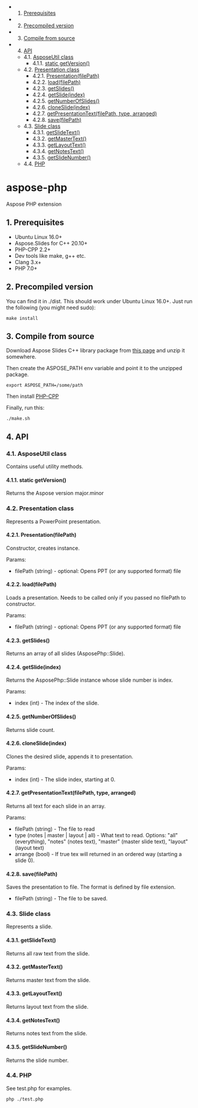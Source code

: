 <!-- vscode-markdown-toc -->
* 1. [Prerequisites](#prerequisites)
* 2. [Precompiled version](#precompiled-version)
* 3. [Compile from source](#compile-from-source)
* 4. [API](#api)
    * 4.1. [AsposeUtil class](#asposeutil-class)
        * 4.1.1. [static getVersion()](#static-getversion())
    * 4.2. [Presentation class](#presentation-class)
        * 4.2.1. [Presentation(filePath)](#presentation(filepath))
        * 4.2.2. [load(filePath)](#load(filepath))
        * 4.2.3. [getSlides()](#getslides())
        * 4.2.4. [getSlide(index)](#getslide(index))
        * 4.2.5. [getNumberOfSlides()](#getnumberofslides())
        * 4.2.6. [cloneSlide(index)](#cloneslide(index))
        * 4.2.7. [getPresentationText(filePath, type, arranged)](#getpresentationtext(filepath,-type,-arranged))
        * 4.2.8. [save(filePath)](#save(filepath))
    * 4.3. [Slide class](#slide-class)
        * 4.3.1. [getSlideText()](#getslidetext())
        * 4.3.2. [getMasterText()](#getmastertext())
        * 4.3.3. [getLayoutText()](#getlayouttext())
        * 4.3.4. [getNotesText()](#getnotestext())
        * 4.3.5. [getSlideNumber()](#getslidenumber())
    * 4.4. [PHP](#php)

<!-- vscode-markdown-toc-config
	numbering=true
	autoSave=true
	/vscode-markdown-toc-config -->
<!-- /vscode-markdown-toc -->
# aspose-php
Aspose PHP extension




##  1. <a name='prerequisites'></a>Prerequisites

* Ubuntu Linux 16.0+
* Aspose.Slides for C++ 20.10+
* PHP-CPP 2.2+
* Dev tools like make, g++ etc.
* Clang 3.x+
* PHP 7.0+

##  2. <a name='precompiled-version'></a>Precompiled version

You can find it in ./dist. This should work under Ubuntu Linux 16.0+. Just run the following (you might need sudo):

```
make install
```
##  3. <a name='compile-from-source'></a>Compile from source

Download Aspose Slides C++ library package from [this page](https://products.aspose.com/slides/cpp) and unzip it somewhere.

Then create the ASPOSE_PATH env variable and point it to the unzipped package.

```
export ASPOSE_PATH=/some/path
```

Then install [PHP-CPP](https://www.php-cpp.com/)

Finally, run this:

```
./make.sh
```

##  4. <a name='api'></a>API

###  4.1. <a name='asposeutil-class'></a>AsposeUtil class

Contains useful utility methods.

####  4.1.1. <a name='static-getversion()'></a>static getVersion()

Returns the Aspose version major.minor

###  4.2. <a name='presentation-class'></a>Presentation class

Represents a PowerPoint presentation.

####  4.2.1. <a name='presentation(filepath)'></a>Presentation(filePath)

Constructor, creates instance.

Params:

* filePath (string) - optional: Opens PPT (or any supported format) file

####  4.2.2. <a name='load(filepath)'></a>load(filePath)

Loads a presentation. Needs to be called only if you passed no filePath to constructor.

Params:

* filePath (string) - optional: Opens PPT (or any supported format) file


####  4.2.3. <a name='getslides()'></a>getSlides()

Returns an array of all slides (AsposePhp::Slide).

####  4.2.4. <a name='getslide(index)'></a>getSlide(index)

Returns the AsposePhp::Slide instance whose slide number is index.

Params:

* index (int) - The index of the slide.

####  4.2.5. <a name='getnumberofslides()'></a>getNumberOfSlides()

Returns slide count.

####  4.2.6. <a name='cloneslide(index)'></a>cloneSlide(index)

Clones the desired slide, appends it to presentation.

Params:

* index (int) - The slide index, starting at 0.

####  4.2.7. <a name='getpresentationtext(filepath,-type,-arranged)'></a>getPresentationText(filePath, type, arranged) 

Returns all text for each slide in an array.

Params:

* filePath (string) - The file to read
* type (notes | master | layout | all) - What text to read. Options: "all" (everything), "notes" (notes text), "master" (master slide text), "layout" (layout text)
* arrange (bool) - If true tex will returned in an ordered way (starting a slide 0).


####  4.2.8. <a name='save(filepath)'></a>save(filePath) 

Saves the presentation to file. The format is defined by file extension.

* filePath (string) - The file to be saved.

###  4.3. <a name='slide-class'></a>Slide class

Represents a slide.

####  4.3.1. <a name='getslidetext()'></a>getSlideText() 

Returns all raw text from the slide.

####  4.3.2. <a name='getmastertext()'></a>getMasterText() 

Returns master text from the slide.

####  4.3.3. <a name='getlayouttext()'></a>getLayoutText() 

Returns layout text from the slide.

####  4.3.4. <a name='getnotestext()'></a>getNotesText() 

Returns notes text from the slide.

####  4.3.5. <a name='getslidenumber()'></a>getSlideNumber() 

Returns the slide number.



###  4.4. <a name='php'></a>PHP

See test.php for examples.

```
php ./test.php
```
